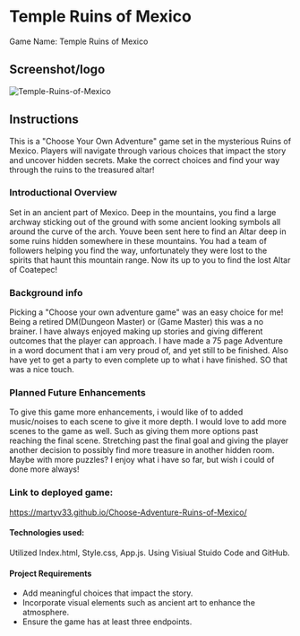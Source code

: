 # Temple Ruins of Mexico
Game Name: Temple Ruins of Mexico
## Screenshot/logo

 ![Temple-Ruins-of-Mexico](Choose-Adventure-Ruins-of-Mexico\Images\Temple-Ruins-of-Mexico)

## Instructions
This is a "Choose Your Own Adventure" game set in the mysterious Ruins of Mexico. Players will navigate through various choices that impact the story and uncover hidden secrets. Make the correct choices and find your way through the ruins to the treasured altar!

### Introductional Overview

Set in an ancient part of Mexico. Deep in the mountains, you find a large archway sticking out of the
ground with some ancient looking symbols all around the curve of the arch. Youve been sent here to
find an Altar deep in some ruins hidden somewhere in these mountains. You had a team of followers
helping you find the way, unfortunately they were lost to the spirits that haunt this mountain range.
Now its up to you to find the lost Altar of Coatepec!

### Background info

Picking a "Choose your own adventure game" was an easy choice for me! Being a retired DM(Dungeon Master) or (Game Master) this was a no brainer. I have always enjoyed making up stories and giving different outcomes that the player can approach. I have made a 75 page Adventure in a word document that i am very proud of, and yet still to be finished. Also have yet to get a party to even complete up to what i have finished. SO that was a nice touch.

### Planned Future Enhancements

To give this game more enhancements, i would like of to added music/noises to each scene to give it more depth. I would love to add more scenes to the game as well. Such as giving them more options past reaching the final scene. Stretching past the final goal and giving the player another decision to possibly find more treasure in another hidden room. Maybe with more puzzles? I enjoy what i have so far, but wish i could of done more always!

### Link to deployed game:

https://martyv33.github.io/Choose-Adventure-Ruins-of-Mexico/

#### Technologies used:

Utilized Index.html, Style.css, App.js. Using Visiual Stuido Code and GitHub.


#### Project Requirements 

- Add meaningful choices that impact the story.
- Incorporate visual elements such as ancient art to enhance the atmosphere.
- Ensure the game has at least three endpoints.
